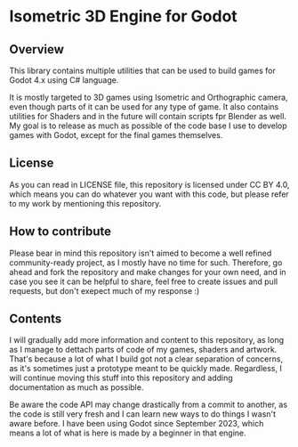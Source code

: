 # Isometric 3D Engine for Godot

## Overview

This library contains multiple utilities that can be used to build games for Godot 4.x using C# language.

It is mostly targeted to 3D games using Isometric and Orthographic camera, even though parts of it can be used for any type of game. It also contains utilities for Shaders and in the future will contain scripts fpr Blender as well. My goal is to release as much as possible of the code base I use to develop games with Godot, except for the final games themselves.

## License

As you can read in LICENSE file, this repository is licensed under CC BY 4.0, which means you can do whatever you want with this code, but please refer to my work by mentioning this repository.

## How to contribute

Please bear in mind this repository isn't aimed to become a well refined community-ready project, as I mostly have no time for such. Therefore, go ahead and fork the repository and make changes for your own need, and in case you see it can be helpful to share, feel free to create issues and pull requests, but don't exepect much of my response :)

## Contents

I will gradually add more information and content to this repository, as long as I manage to dettach parts of code of my games, shaders and artwork. That's because a lot of what I build got not a clear separation of concerns, as it's sometimes just a prototype meant to be quickly made. Regardless, I will continue moving this stuff into this repository and adding documentation as much as possible.

Be aware the code API may change drastically from a commit to another, as the code is still very fresh and I can learn new ways to do things I wasn't aware before. I have been using Godot since September 2023, which means a lot of what is here is made by a beginner in that engine.